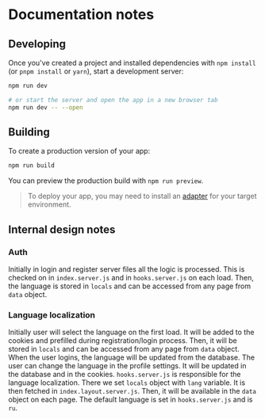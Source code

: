 # Documentation notes

## Developing

Once you've created a project and installed dependencies with `npm install` (or `pnpm install` or `yarn`), start a
development server:

```bash
npm run dev

# or start the server and open the app in a new browser tab
npm run dev -- --open
```

## Building

To create a production version of your app:

```bash
npm run build
```

You can preview the production build with `npm run preview`.

> To deploy your app, you may need to install an [adapter](https://kit.svelte.dev/docs/adapters) for your target
> environment.

## Internal design notes

### Auth

Initially in login and register server files all the logic is processed. This is checked on in `index.server.js` and
in `hooks.server.js` on each load. Then, the language is stored in `locals` and can be accessed from any page
from `data` object.

### Language localization

Initially user will select the language on the first load. It will be added to the cookies and prefilled during
registration/login process. Then, it will be stored in `locals` and can be accessed from any page from `data` object.
When the user logins, the language will be updated from the database.
The user can change the language in the profile settings. It will be updated in the database and in the cookies.
`hooks.server.js` is responsible for the language localization. There we set `locals` object with `lang` variable. It is
then fetched in `index.layout.server.js`. Then, it will be available in the `data` object on each page.
The default language is set in `hooks.server.js` and is `ru`.




